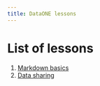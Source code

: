 ```yaml
---
title: DataONE lessons
---
```


# List of lessons

1. [Markdown basics][l0]
2. [Data sharing][l2]


[l0]: lessons/00_markdown_basics.html
[l2]: lessons/02_data_sharing.html
